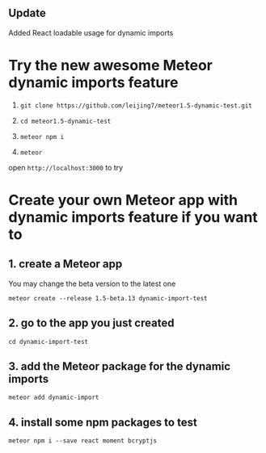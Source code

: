 
## Update

Added React loadable usage for dynamic imports

# Try the new awesome Meteor dynamic imports feature 

1. ```git clone https://github.com/leijing7/meteor1.5-dynamic-test.git```

2. ```cd meteor1.5-dynamic-test```

3. ```meteor npm i```

4. ```meteor``` 

open ```http://localhost:3000``` to try



# Create your own Meteor app with dynamic imports feature if you want to

## 1. create a Meteor app

You may change the beta version to the latest one

```meteor create --release 1.5-beta.13 dynamic-import-test```

## 2. go to the app you just created

```cd dynamic-import-test```

## 3. add the Meteor package for the dynamic imports

```meteor add dynamic-import```

## 4. install some npm packages to test

```meteor npm i --save react moment bcryptjs```